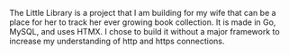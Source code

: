The Little Library is a project that I am building for my wife that can be a place for her to track her ever growing book collection. It is made in Go, MySQL, and uses HTMX. I chose to build it without a major framework to increase my understanding of http and https connections.
